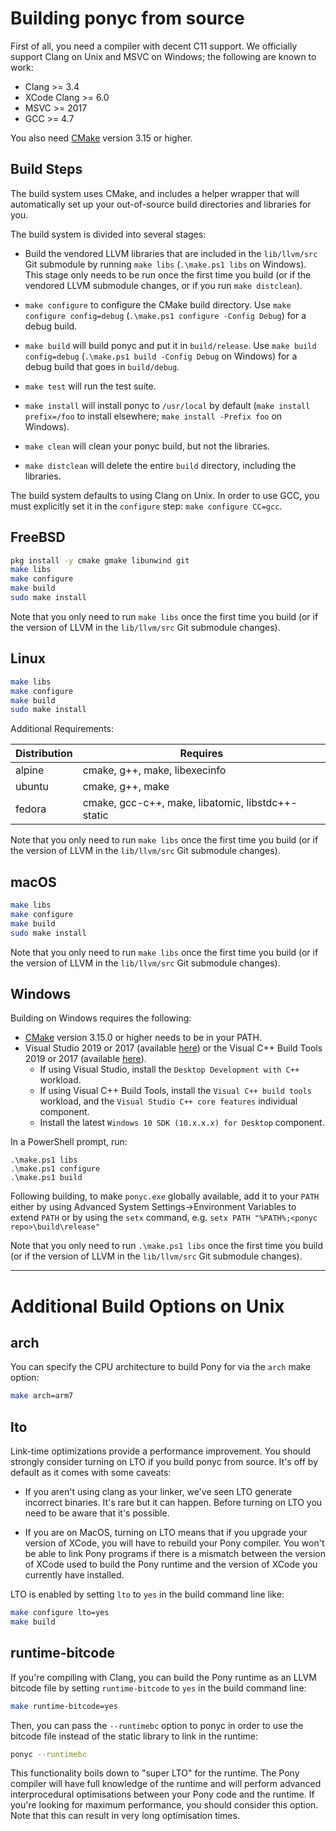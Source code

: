# Building ponyc from source

First of all, you need a compiler with decent C11 support. We officially support Clang on Unix and MSVC on Windows; the following are known to work:

- Clang >= 3.4
- XCode Clang >= 6.0
- MSVC >= 2017
- GCC >= 4.7

You also need [CMake](https://cmake.org/download/) version 3.15 or higher.

## Build Steps

The build system uses CMake, and includes a helper wrapper that will automatically set up your out-of-source build directories and libraries for you.

The build system is divided into several stages:

- Build the vendored LLVM libraries that are included in the `lib/llvm/src` Git submodule by running `make libs` (`.\make.ps1 libs` on Windows).  This stage only needs to be run once the first time you build (or if the vendored LLVM submodule changes, or if you run `make distclean`).

- `make configure` to configure the CMake build directory.  Use `make configure config=debug` (`.\make.ps1 configure -Config Debug`) for a debug build.
- `make build` will build ponyc and put it in `build/release`.  Use `make build config=debug` (`.\make.ps1 build -Config Debug` on Windows) for a debug build that goes in `build/debug`.
- `make test` will run the test suite.
- `make install` will install ponyc to `/usr/local` by default (`make install prefix=/foo` to install elsewhere; `make install -Prefix foo` on Windows).
- `make clean` will clean your ponyc build, but not the libraries.
- `make distclean` will delete the entire `build` directory, including the libraries.

The build system defaults to using Clang on Unix.  In order to use GCC, you must explicitly set it in the `configure` step: `make configure CC=gcc`.

## FreeBSD

```bash
pkg install -y cmake gmake libunwind git
make libs
make configure
make build
sudo make install
```

Note that you only need to run `make libs` once the first time you build (or if the version of LLVM in the `lib/llvm/src` Git submodule changes).

## Linux

```bash
make libs
make configure
make build
sudo make install
```

Additional Requirements:

Distribution | Requires
--- | ---
alpine | cmake, g++, make, libexecinfo
ubuntu | cmake, g++, make
fedora | cmake, gcc-c++, make, libatomic, libstdc++-static

Note that you only need to run `make libs` once the first time you build (or if the version of LLVM in the `lib/llvm/src` Git submodule changes).

## macOS

```bash
make libs
make configure
make build
sudo make install
```

Note that you only need to run `make libs` once the first time you build (or if the version of LLVM in the `lib/llvm/src` Git submodule changes).

## Windows

Building on Windows requires the following:

- [CMake](https://cmake.org/download/) version 3.15.0 or higher needs to be in your PATH.
- Visual Studio 2019 or 2017 (available [here](https://www.visualstudio.com/vs/community/)) or the Visual C++ Build Tools 2019 or 2017 (available [here](https://visualstudio.microsoft.com/visual-cpp-build-tools/)).
  - If using Visual Studio, install the `Desktop Development with C++` workload.
  - If using Visual C++ Build Tools, install the `Visual C++ build tools` workload, and the `Visual Studio C++ core features` individual component.
  - Install the latest `Windows 10 SDK (10.x.x.x) for Desktop` component.

In a PowerShell prompt, run:

```
.\make.ps1 libs
.\make.ps1 configure
.\make.ps1 build
```

Following building, to make `ponyc.exe` globally available, add it to your `PATH` either by using Advanced System Settings->Environment Variables to extend `PATH` or by using the `setx` command, e.g. `setx PATH "%PATH%;<ponyc repo>\build\release"`

Note that you only need to run `.\make.ps1 libs` once the first time you build (or if the version of LLVM in the `lib/llvm/src` Git submodule changes).


----

# Additional Build Options on Unix

## arch

You can specify the CPU architecture to build Pony for via the `arch` make option:

```bash
make arch=arm7
```

## lto

Link-time optimizations provide a performance improvement. You should strongly consider turning on LTO if you build ponyc from source. It's off by default as it comes with some caveats:

- If you aren't using clang as your linker, we've seen LTO generate incorrect binaries. It's rare but it can happen. Before turning on LTO you need to be aware that it's possible.

- If you are on MacOS, turning on LTO means that if you upgrade your version of XCode, you will have to rebuild your Pony compiler. You won't be able to link Pony programs if there is a mismatch between the version of XCode used to build the Pony runtime and the version of XCode you currently have installed.

LTO is enabled by setting `lto` to `yes` in the build command line like:

```bash
make configure lto=yes
make build
```

## runtime-bitcode

If you're compiling with Clang, you can build the Pony runtime as an LLVM bitcode file by setting `runtime-bitcode` to `yes` in the build command line:

```bash
make runtime-bitcode=yes
```

Then, you can pass the `--runtimebc` option to ponyc in order to use the bitcode file instead of the static library to link in the runtime:

```bash
ponyc --runtimebc
```

This functionality boils down to "super LTO" for the runtime. The Pony compiler will have full knowledge of the runtime and will perform advanced interprocedural optimisations between your Pony code and the runtime. If you're looking for maximum performance, you should consider this option. Note that this can result in very long optimisation times.
